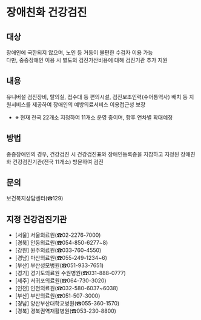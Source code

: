# 장애친화 건강검진

## 대상
장애인에 국한되지 않으며, 노인 등 거동이 불편한 수검자 이용 가능<br>
다만, 중증장애인 이용 시 별도의 검진가산비용에 대해 검진기관 추가 지원

## 내용
유니버설 검진장비, 탈의실, 접수대 등 편의시설, 검진보조인력(수어통역사) 배치 등 지원서비스를 제공하여 장애인의 예방의료서비스 이용접근성 보장
- ※ 현재 전국 22개소 지정하여 11개소 운영 중이며, 향후 연차별 확대예정

## 방법
중증장애인의 경우, 건강검진 시 건강검진표와 장애인등록증을 지참하고 지정된 장애친화 건강검진기관(전국 11개소) 방문하여 검진

## 문의
보건복지상담센터(☎129)

## 지정 건강검진기관
- [서울] 서울의료원(☎02-2276-7000)
- [경북] 안동의료원(☎054-850-6277~8)
- [강원] 원주의료원(☎033-760-4550)
- [경남] 마산의료원(☎055-249-1234~6)
- [부산] 부산성모병원(☎051-933-7651)
- [경기] 경기도의료원 수원병원(☎031-888-0777)
- [제주] 서귀포의료원(☎064-730-3020)
- [인천] 인천의료원(☎032-580-6037~6038)
- [부산] 부산의료원(☎051-507-3000)
- [경남] 양산부산대학교병원(☎055-360-1570)
- [경북] 경북권역재활병원(☎053-230-8800)
